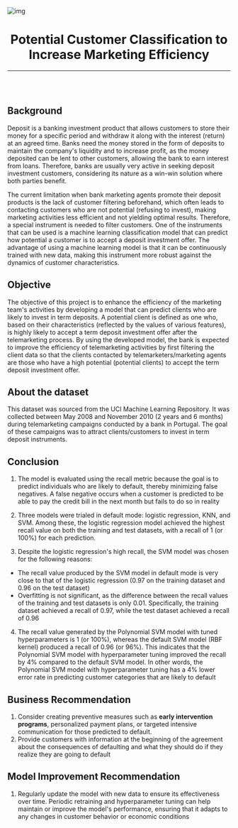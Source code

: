![img](https://www.bee.id/wp-content/uploads/2023/04/telemarketing-adalah.jpg)

<center>

<h1>Potential Customer Classification to Increase Marketing Efficiency</h1>

---

</center>

<br />
<br />

## **Background**
Deposit is a banking investment product that allows customers to store their money for a specific period and withdraw it along with the interest (return) at an agreed time. Banks need the money stored in the form of deposits to maintain the company's liquidity and to increase profit, as the money deposited can be lent to other customers, allowing the bank to earn interest from loans. Therefore, banks are usually very active in seeking deposit investment customers, considering its nature as a win-win solution where both parties benefit.

The current limitation when bank marketing agents promote their deposit products is the lack of customer filtering beforehand, which often leads to contacting customers who are not potential (refusing to invest), making marketing activities less efficient and not yielding optimal results. Therefore, a special instrument is needed to filter customers. One of the instruments that can be used is a machine learning classification model that can predict how potential a customer is to accept a deposit investment offer. The advantage of using a machine learning model is that it can be continuously trained with new data, making this instrument more robust against the dynamics of customer characteristics.

## **Objective**
The objective of this project is to enhance the efficiency of the marketing team's activities by developing a model that can predict clients who are likely to invest in term deposits. A potential client is defined as one who, based on their characteristics (reflected by the values of various features), is highly likely to accept a term deposit investment offer after the telemarketing process. By using the developed model, the bank is expected to improve the efficiency of telemarketing activities by first filtering the client data so that the clients contacted by telemarketers/marketing agents are those who have a high potential (potential clients) to accept the term deposit investment offer.

## **About the dataset**

This dataset was sourced from the UCI Machine Learning Repository. It was collected between May 2008 and November 2010 (2 years and 6 months) during telemarketing campaigns conducted by a bank in Portugal. The goal of these campaigns was to attract clients/customers to invest in term deposit instruments.

## **Conclusion**

1. The model is evaluated using the recall metric because the goal is to predict individuals who are likely to default, thereby minimizing false negatives. A false negative occurs when a customer is predicted to be able to pay the credit bill in the next month but fails to do so in reality
   
2. Three models were trialed in default mode: logistic regression, KNN, and SVM. Among these, the logistic regression model achieved the highest recall value on both the training and test datasets, with a recall of 1 (or 100%) for each prediction.
   
3. Despite the logistic regression's high recall, the SVM model was chosen for the following reasons:

  - The recall value produced by the SVM model in default mode is very close to that of the logistic regression (0.97 on the training dataset and 0.96 on the test dataset)
  - Overfitting is not significant, as the difference between the recall values of the training and test datasets is only 0.01. Specifically, the training dataset achieved a recall of 0.97, while the test dataset 
    achieved a recall of 0.96
   
4. The recall value generated by the Polynomial SVM model with tuned hyperparameters is 1 (or 100%), whereas the default SVM model (RBF kernel) produced a recall of 0.96 (or 96%). This indicates that the Polynomial SVM model with hyperparameter tuning improved the recall by 4% compared to the default SVM model. In other words, the Polynomial SVM model with hyperparameter tuning has a 4% lower error rate in predicting customer categories that are likely to default

## **Business Recommendation**

1. Consider creating preventive measures such as **early intervention programs**, personalized payment plans, or targeted intensive communication for those predicted to default.
2. Provide customers with information at the beginning of the agreement about the consequences of defaulting and what they should do if they realize they are going to default

## **Model Improvement Recommendation**

1. Regularly update the model with new data to ensure its effectiveness over time. Periodic retraining and hyperparameter tuning can help maintain or improve the model's performance, ensuring that it adapts to any changes in customer behavior or economic conditions

